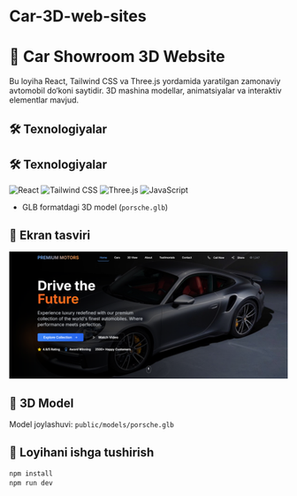 # Car-3D-web-sites

# 🚗 Car Showroom 3D Website

Bu loyiha React, Tailwind CSS va Three.js yordamida yaratilgan zamonaviy avtomobil do‘koni saytidir. 3D mashina modellar, animatsiyalar va interaktiv elementlar mavjud.

## 🛠️ Texnologiyalar

## 🛠️ Texnologiyalar

![React](https://img.shields.io/badge/React-20232A?style=for-the-badge&logo=react&logoColor=61DAFB)
![Tailwind CSS](https://img.shields.io/badge/Tailwind_CSS-06B6D4?style=for-the-badge&logo=tailwind-css&logoColor=white)
![Three.js](https://img.shields.io/badge/Three.js-000000?style=for-the-badge&logo=three.js&logoColor=white)
![JavaScript](https://img.shields.io/badge/JavaScript-ES6+-F7DF1E?style=for-the-badge&logo=javascript&logoColor=black)

- GLB formatdagi 3D model (`porsche.glb`)

## 📸 Ekran tasviri

![Bosh sahifa](public/screenshots/image.png)



## 📂 3D Model

Model joylashuvi: `public/models/porsche.glb`

## 🚀 Loyihani ishga tushirish

```bash
npm install
npm run dev
